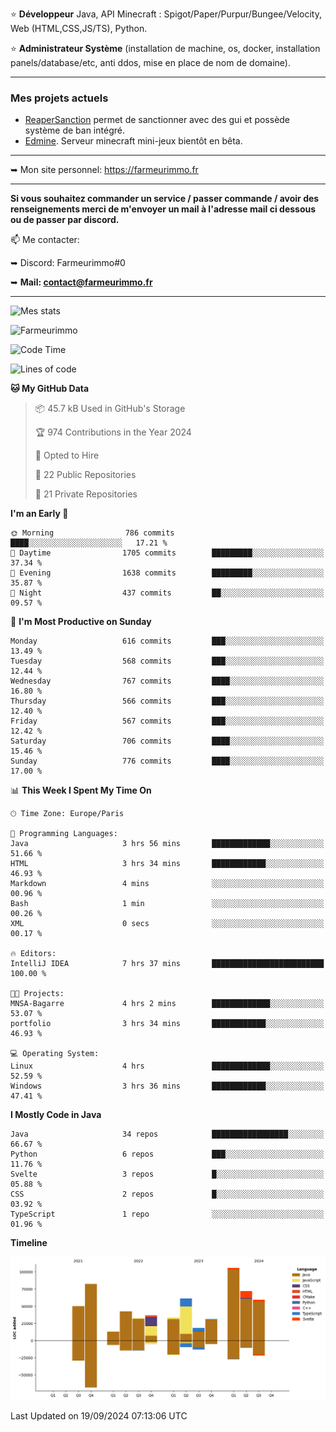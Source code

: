 ⭐ **Développeur** Java, API Minecraft : Spigot/Paper/Purpur/Bungee/Velocity, Web (HTML,CSS,JS/TS), Python.

⭐ **Administrateur Système** (installation de machine, os, docker, installation panels/database/etc, anti ddos, mise en place de nom de domaine).

---

### Mes projets actuels
- [ReaperSanction](https://www.spigotmc.org/resources/reapersanction.89580/) permet de sanctionner avec des gui et possède système de ban intégré.
- [Edmine](https://edmine.net). Serveur minecraft mini-jeux bientôt en bêta.

---

➥ Mon site personnel: https://farmeurimmo.fr

---

**Si vous souhaitez commander un service / passer commande / avoir des renseignements merci de m'envoyer un mail à l'adresse mail ci dessous ou de passer par discord.**

📫 Me contacter:
 
   ➥ Discord: Farmeurimmo#0
   
   ➥ **Mail: contact@farmeurimmo.fr**

---

![Mes stats](https://github-readme-stats.farmeurimmo.fr/api?username=Farmeurimmo&count_private=true&show_icons=true&theme=radical)

<img src="https://komarev.com/ghpvc/?username=Farmeurimmo" alt="Farmeurimmo" />

<!--START_SECTION:waka-->
![Code Time](http://img.shields.io/badge/Code%20Time-1%2C550%20hrs%2048%20mins-blue)

![Lines of code](https://img.shields.io/badge/From%20Hello%20World%20I%27ve%20Written-639.3%20thousand%20lines%20of%20code-blue)

**🐱 My GitHub Data** 

> 📦 45.7 kB Used in GitHub's Storage 
 > 
> 🏆 974 Contributions in the Year 2024
 > 
> 💼 Opted to Hire
 > 
> 📜 22 Public Repositories 
 > 
> 🔑 21 Private Repositories 
 > 
**I'm an Early 🐤** 

```text
🌞 Morning                786 commits         ████░░░░░░░░░░░░░░░░░░░░░   17.21 % 
🌆 Daytime                1705 commits        █████████░░░░░░░░░░░░░░░░   37.34 % 
🌃 Evening                1638 commits        █████████░░░░░░░░░░░░░░░░   35.87 % 
🌙 Night                  437 commits         ██░░░░░░░░░░░░░░░░░░░░░░░   09.57 % 
```
📅 **I'm Most Productive on Sunday** 

```text
Monday                   616 commits         ███░░░░░░░░░░░░░░░░░░░░░░   13.49 % 
Tuesday                  568 commits         ███░░░░░░░░░░░░░░░░░░░░░░   12.44 % 
Wednesday                767 commits         ████░░░░░░░░░░░░░░░░░░░░░   16.80 % 
Thursday                 566 commits         ███░░░░░░░░░░░░░░░░░░░░░░   12.40 % 
Friday                   567 commits         ███░░░░░░░░░░░░░░░░░░░░░░   12.42 % 
Saturday                 706 commits         ████░░░░░░░░░░░░░░░░░░░░░   15.46 % 
Sunday                   776 commits         ████░░░░░░░░░░░░░░░░░░░░░   17.00 % 
```


📊 **This Week I Spent My Time On** 

```text
🕑︎ Time Zone: Europe/Paris

💬 Programming Languages: 
Java                     3 hrs 56 mins       █████████████░░░░░░░░░░░░   51.66 % 
HTML                     3 hrs 34 mins       ████████████░░░░░░░░░░░░░   46.93 % 
Markdown                 4 mins              ░░░░░░░░░░░░░░░░░░░░░░░░░   00.96 % 
Bash                     1 min               ░░░░░░░░░░░░░░░░░░░░░░░░░   00.26 % 
XML                      0 secs              ░░░░░░░░░░░░░░░░░░░░░░░░░   00.17 % 

🔥 Editors: 
IntelliJ IDEA            7 hrs 37 mins       █████████████████████████   100.00 % 

🐱‍💻 Projects: 
MNSA-Bagarre             4 hrs 2 mins        █████████████░░░░░░░░░░░░   53.07 % 
portfolio                3 hrs 34 mins       ████████████░░░░░░░░░░░░░   46.93 % 

💻 Operating System: 
Linux                    4 hrs               █████████████░░░░░░░░░░░░   52.59 % 
Windows                  3 hrs 36 mins       ████████████░░░░░░░░░░░░░   47.41 % 
```

**I Mostly Code in Java** 

```text
Java                     34 repos            █████████████████░░░░░░░░   66.67 % 
Python                   6 repos             ███░░░░░░░░░░░░░░░░░░░░░░   11.76 % 
Svelte                   3 repos             █░░░░░░░░░░░░░░░░░░░░░░░░   05.88 % 
CSS                      2 repos             █░░░░░░░░░░░░░░░░░░░░░░░░   03.92 % 
TypeScript               1 repo              ░░░░░░░░░░░░░░░░░░░░░░░░░   01.96 % 
```



**Timeline**

![Lines of Code chart](https://raw.githubusercontent.com/Farmeurimmo/Farmeurimmo/main/assets/bar_graph.png)


 Last Updated on 19/09/2024 07:13:06 UTC
<!--END_SECTION:waka-->
